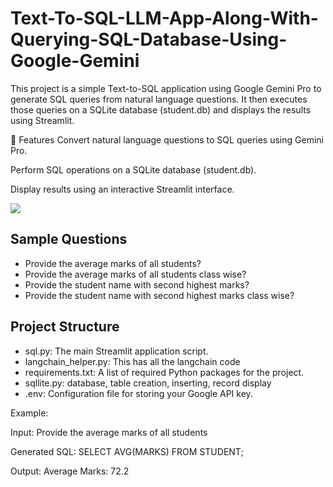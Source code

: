 # Text-To-SQL-LLM-App-Along-With-Querying-SQL-Database-Using-Google-Gemini

This project is a simple Text-to-SQL application using Google Gemini Pro to generate SQL queries from natural language questions. It then executes those queries on a SQLite database (student.db) and displays the results using Streamlit.

🚀 Features
Convert natural language questions to SQL queries using Gemini Pro.

Perform SQL operations on a SQLite database (student.db).

Display results using an interactive Streamlit interface.

![](Images/SQL_querying.png)


## Sample Questions
  - Provide the average marks of all students?
  - Provide the average marks of all students class wise?
  - Provide the student name with second highest marks?
  - Provide the student name with second highest marks class wise?
  
## Project Structure

- sql.py: The main Streamlit application script.
- langchain_helper.py: This has all the langchain code
- requirements.txt: A list of required Python packages for the project.
- sqllite.py: database, table creation, inserting, record display
- .env: Configuration file for storing your Google API key.

Example:

Input: Provide the average marks of all students

Generated SQL: SELECT AVG(MARKS) FROM STUDENT;

Output: Average Marks: 72.2
